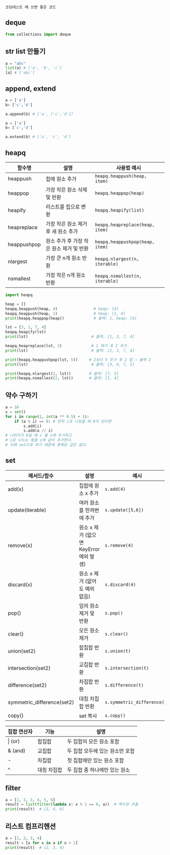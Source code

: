 ```
코딩테스트 때 쓰면 좋은 코드
```

## deque
```python
from collections import deque
```

## str list 만들기
```py
a = "abc"
list(a) # ['a', 'b', 'c']
[a] # ['abc']
```

## append, extend
```py
a = ['a']
b= ['c','d']

a.append(b) # ['a', ['c','d']]

a = ['a']
b= ['c','d']

a.extend(b) # ['a', 'c', 'd']
```

## heapq
| 함수명         | 설명                             | 사용법 예시                          |
|--------------|--------------------------------|----------------------------------|
| heappush     | 힙에 원소 추가                   | `heapq.heappush(heap, item)`      |
| heappop      | 가장 작은 원소 삭제 및 반환       | `heapq.heappop(heap)`             |
| heapify      | 리스트를 힙으로 변환              | `heapq.heapify(list)`             |
| heapreplace  | 가장 작은 원소 제거 후 새 원소 추가 | `heapq.heapreplace(heap, item)`   |
| heappushpop  | 원소 추가 후 가장 작은 원소 제거 및 반환 | `heapq.heappushpop(heap, item)`   |
| nlargest     | 가장 큰 n개 원소 반환             | `heapq.nlargest(n, iterable)`     |
| nsmallest    | 가장 작은 n개 원소 반환           | `heapq.nsmallest(n, iterable)`    |

```python
import heapq

heap = []
heapq.heappush(heap, 4)                # heap: [4]
heapq.heappush(heap, 1)                # heap: [1, 4]
print(heapq.heappop(heap))             # 출력: 1, heap: [4]

lst = [3, 1, 7, 4]
heapq.heapify(lst)
print(lst)                            # 출력: [1, 3, 7, 4]

heapq.heapreplace(lst, 2)             # 1 제거 후 2 추가
print(lst)                            # 출력: [2, 3, 7, 4]

print(heapq.heappushpop(lst, 5))     # 2보다 5 추가 후 2 팝 → 출력 2
print(lst)                            # 출력: [3, 4, 7, 5]

print(heapq.nlargest(2, lst))        # 출력: [7, 5]
print(heapq.nsmallest(2, lst))       # 출력: [3, 4]

```

## 약수 구하기

```python
a = 16
s = set()
for i in range(1, int(a ** 0.5) + 1):
    if (a % i) == 0: # 만약 i로 나눴을 때 0이 된다면
        s.add(i)
        s.add(a // i)
# 나머지가 0일 때 i 를 s에 추가하고
# i로 나누는 몫을 s에 같이 추가한다.
# 이때 set으로 하기 때문에 중복된 값은 없다.
```

## set

| 메서드/함수           | 설명                                      | 예시                     |
|---------------------|-----------------------------------------|------------------------|
| add(x)              | 집합에 원소 x 추가                         | `s.add(4)`             |
| update(iterable)    | 여러 원소를 한꺼번에 추가                   | `s.update([5,6])`      |
| remove(x)           | 원소 x 제거 (없으면 KeyError 예외 발생)      | `s.remove(4)`          |
| discard(x)          | 원소 x 제거 (없어도 예외 없음)                | `s.discard(4)`         |
| pop()               | 임의 원소 제거 및 반환                       | `s.pop()`              |
| clear()             | 모든 원소 제거                             | `s.clear()`            |
| union(set2)         | 합집합 반환                               | `s.union(t)`           |
| intersection(set2)  | 교집합 반환                               | `s.intersection(t)`    |
| difference(set2)    | 차집합 반환                               | `s.difference(t)`      |
| symmetric_difference(set2) | 대칭 차집합 반환                     | `s.symmetric_difference(t)` |
| copy()              | set 복사                                 | `s.copy()`             |

|집합 연산자 | 기능        | 설명                     |
|--------|------------|------------------------|
| &#124; (or)  | 합집합       | 두 집합의 모든 원소 포함       |
| & (and) | 교집합       | 두 집합 모두에 있는 원소만 포함   |
| -      | 차집합       | 첫 집합에만 있는 원소 포함      |
| ^      | 대칭 차집합    | 두 집합 중 하나에만 있는 원소  |


## filter
```py
a = [1, 2, 3, 4, 5, 6]
result = list(filter(lambda x: x % 2 == 0, a))  # 짝수만 추출
print(result)  # [2, 4, 6]
```

## 리스트 컴프리헨션
```py
a = [1, 2, 3, 4]
result = [x for x in a if x > 1]
print(result)  # [2, 3, 4]
```